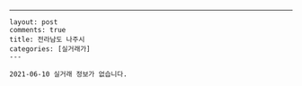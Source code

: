 ---
    layout: post
    comments: true
    title: 전라남도 나주시
    categories: [실거래가]
    ---

    2021-06-10 실거래 정보가 없습니다.

    